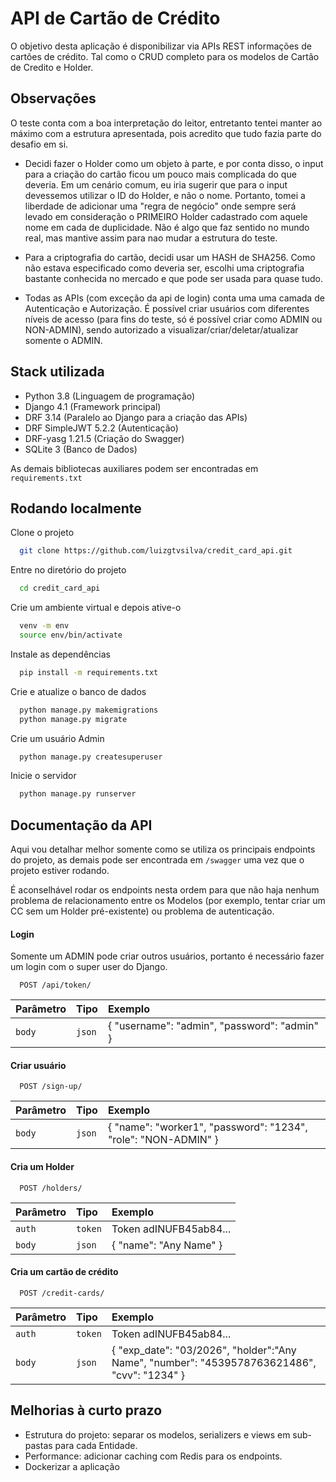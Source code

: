 # API de Cartão de Crédito

O objetivo desta aplicação é disponibilizar via APIs REST informações de cartões de crédito. Tal como o CRUD completo para os modelos de Cartão de Credito e Holder.

## Observações

O teste conta com a boa interpretação do leitor, entretanto tentei manter ao máximo com a estrutura apresentada, pois acredito que tudo fazia parte do desafio em si.

- Decidi fazer o Holder como um objeto à parte, e por conta disso, o input para a criação do cartão ficou um pouco mais complicada do que deveria. Em um cenário comum, eu iria sugerir que para o input devessemos utilizar o ID do Holder, e não o nome. Portanto, tomei a liberdade de adicionar uma "regra de negócio" onde sempre será levado em consideração o PRIMEIRO Holder cadastrado com aquele nome em cada de duplicidade. Não é algo que faz sentido no mundo real, mas mantive assim para nao mudar a estrutura do teste.

- Para a criptografia do cartão, decidi usar um HASH de SHA256. Como não estava especificado como deveria ser, escolhi uma criptografia bastante conhecida no mercado e que pode ser usada para quase tudo.

- Todas as APIs (com exceção da api de login) conta uma uma camada de Autenticação e Autorização. É possível criar usuários com diferentes níveis de acesso (para fins do teste, só é possível criar como ADMIN ou NON-ADMIN), sendo autorizado a visualizar/criar/deletar/atualizar somente o ADMIN. 

## Stack utilizada


- Python 3.8 (Linguagem de programação)
- Django 4.1 (Framework principal)
- DRF 3.14 (Paralelo ao Django para a criação das APIs)
- DRF SimpleJWT 5.2.2 (Autenticação)
- DRF-yasg 1.21.5 (Criação do Swagger)
- SQLite 3 (Banco de Dados)

As demais bibliotecas auxiliares podem ser encontradas em `requirements.txt`



## Rodando localmente

Clone o projeto

```bash
  git clone https://github.com/luizgtvsilva/credit_card_api.git
```

Entre no diretório do projeto

```bash
  cd credit_card_api
```

Crie um ambiente virtual e depois ative-o

```bash
  venv -m env
  source env/bin/activate
```

Instale as dependências

```bash
  pip install -m requirements.txt
```

Crie e atualize o banco de dados

```bash
  python manage.py makemigrations
  python manage.py migrate
```

Crie um usuário Admin

```bash
  python manage.py createsuperuser
```

Inicie o servidor

```bash
  python manage.py runserver
```


## Documentação da API
Aqui vou detalhar melhor somente como se utiliza os principais endpoints do projeto, as demais pode ser encontrada em `/swagger` uma vez que o projeto estiver rodando.

É aconselhável rodar os endpoints nesta ordem para que não haja nenhum problema de relacionamento entre os Modelos (por exemplo, tentar criar um CC sem um Holder pré-existente) ou problema de autenticação.

#### Login
Somente um ADMIN pode criar outros usuários, portanto é necessário fazer um login com o super user do Django. 

```http
  POST /api/token/
```

| Parâmetro   | Tipo       | Exemplo                           |
| :---------- | :--------- | :---------------------------------- |
| `body` | `json` | { "username": "admin", "password": "admin" } |


#### Criar usuário

```http
  POST /sign-up/
```

| Parâmetro   | Tipo       | Exemplo                           |
| :---------- | :--------- | :---------------------------------- |
| `body` | `json` | { "name": "worker1", "password": "1234",  "role": "NON-ADMIN" } |


#### Cria um Holder

```http
  POST /holders/
```

| Parâmetro   | Tipo       | Exemplo                           |
| :---------- | :--------- | :---------------------------------- |
| `auth` | `token` | Token adINUFB45ab84... |
| `body` | `json` | { "name": "Any Name" } |

#### Cria um cartão de crédito

```http
  POST /credit-cards/
```

| Parâmetro   | Tipo       | Exemplo                           |
| :---------- | :--------- | :---------------------------------- |
| `auth` | `token` | Token adINUFB45ab84... |
| `body` | `json` | { "exp_date": "03/2026", "holder":"Any Name", "number": "4539578763621486", "cvv": "1234" } |






## Melhorias à curto prazo

- Estrutura do projeto: separar os modelos, serializers e views em sub-pastas para cada Entidade.
- Performance: adicionar caching com Redis para os endpoints.
- Dockerizar a aplicação
